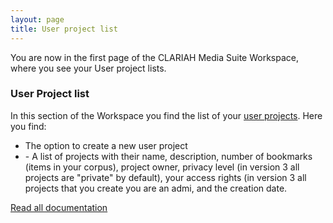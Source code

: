 ```yaml
---
layout: page
title: User project list
---
```


<p>You are now in the first page of the CLARIAH Media Suite Workspace, where you see your User project lists.</p>
<h3>User Project list</h3>
<p>In this section of the Workspace you find the list of your <a href="https://clariah.github.io/mediasuite-info/">user projects</a>. Here you find:
<ul>
<li>The option to create a new user project
<li>- A list of projects with their name, description, number of bookmarks (items in your corpus), project owner, privacy level (in version 3 all projects are "private" by default), your access rights (in version 3 all projects that you create you are an admi, and the creation date.
</ul>
</p>
<a href="https://clariah.github.io/mediasuite-info/">Read all documentation</a>